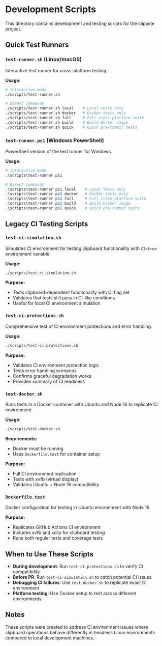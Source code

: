# Development Scripts

This directory contains development and testing scripts for the clipaste project.

## Quick Test Runners

### `test-runner.sh` (Linux/macOS)

Interactive test runner for cross-platform testing.

**Usage:**

```bash
# Interactive mode
./scripts/test-runner.sh

# Direct commands
./scripts/test-runner.sh local    # Local tests only
./scripts/test-runner.sh docker   # Docker tests only
./scripts/test-runner.sh full     # Full cross-platform suite
./scripts/test-runner.sh build    # Build Docker image
./scripts/test-runner.sh quick    # Quick pre-commit tests
```

### `test-runner.ps1` (Windows PowerShell)

PowerShell version of the test runner for Windows.

**Usage:**

```powershell
# Interactive mode
.\scripts\test-runner.ps1

# Direct commands
.\scripts\test-runner.ps1 local    # Local tests only
.\scripts\test-runner.ps1 docker   # Docker tests only
.\scripts\test-runner.ps1 full     # Full cross-platform suite
.\scripts\test-runner.ps1 build    # Build Docker image
.\scripts\test-runner.ps1 quick    # Quick pre-commit tests
```

## Legacy CI Testing Scripts

### `test-ci-simulation.sh`

Simulates CI environment for testing clipboard functionality with `CI=true` environment variable.

**Usage:**

```bash
./scripts/test-ci-simulation.sh
```

**Purpose:**

- Tests clipboard-dependent functionality with CI flag set
- Validates that tests still pass in CI-like conditions
- Useful for local CI environment simulation

### `test-ci-protections.sh`

Comprehensive test of CI environment protections and error handling.

**Usage:**

```bash
./scripts/test-ci-protections.sh
```

**Purpose:**

- Validates CI environment protection logic
- Tests error handling scenarios
- Confirms graceful degradation works
- Provides summary of CI readiness

### `test-docker.sh`

Runs tests in a Docker container with Ubuntu and Node 16 to replicate CI environment.

**Usage:**

```bash
./scripts/test-docker.sh
```

**Requirements:**

- Docker must be running
- Uses `Dockerfile.test` for container setup

**Purpose:**

- Full CI environment replication
- Tests with xvfb (virtual display)
- Validates Ubuntu + Node 16 compatibility

### `Dockerfile.test`

Docker configuration for testing in Ubuntu environment with Node 16.

**Purpose:**

- Replicates GitHub Actions CI environment
- Includes xvfb and xclip for clipboard testing
- Runs both regular tests and coverage tests

## When to Use These Scripts

- **During development**: Run `test-ci-protections.sh` to verify CI compatibility
- **Before PR**: Run `test-ci-simulation.sh` to catch potential CI issues
- **Debugging CI failures**: Use `test-docker.sh` to replicate exact CI environment
- **Platform testing**: Use Docker setup to test across different environments

## Notes

These scripts were created to address CI environment issues where clipboard operations behave differently in headless Linux environments compared to local development machines.
